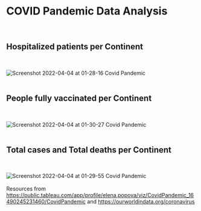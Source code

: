 # COVID Pandemic Data Analysis
<br/>


## Hospitalized patients per Continent
<br/>

![Screenshot 2022-04-04 at 01-28-16 Covid Pandemic](https://user-images.githubusercontent.com/75258625/161451550-52f1fd7e-26dd-433e-8b0f-2c386d12291d.png)
<br/>
<br/>

## People fully vaccinated per Continent
<br/>

![Screenshot 2022-04-04 at 01-30-27 Covid Pandemic](https://user-images.githubusercontent.com/75258625/161451558-2a9e80a0-2f56-4447-b174-5d65c960171b.png)
<br/>
<br/>


## Total cases and Total deaths per Continent
<br/>

![Screenshot 2022-04-04 at 01-29-55 Covid Pandemic](https://user-images.githubusercontent.com/75258625/161451554-ed177097-d780-47db-801f-b2541d04a549.png)
<br/>
<br/>
Resources from https://public.tableau.com/app/profile/elena.popova/viz/CovidPandemic_16490245231460/CovidPandemic and https://ourworldindata.org/coronavirus 
